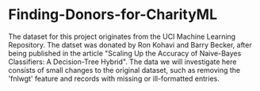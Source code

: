 # Finding-Donors-for-CharityML
The dataset for this project originates from the UCI Machine Learning Repository. The datset was donated by Ron Kohavi and Barry Becker, after being published in the article "Scaling Up the Accuracy of Naive-Bayes Classifiers: A Decision-Tree Hybrid". The data we will investigate here consists of small changes to the original dataset, such as removing the 'fnlwgt' feature and records with missing or ill-formatted entries.
